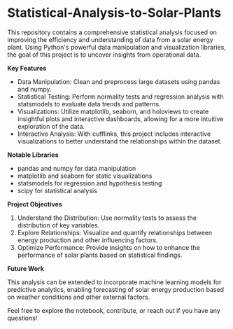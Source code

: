 # Statistical-Analysis-to-Solar-Plants


This repository contains a comprehensive statistical analysis focused on improving the efficiency and understanding of data from a solar energy plant. Using Python's powerful data manipulation and visualization libraries, the goal of this project is to uncover insights from operational data.

**Key Features**

- Data Manipulation: Clean and preprocess large datasets using pandas and numpy.
- Statistical Testing: Perform normality tests and regression analysis with statsmodels to evaluate data trends and patterns.
- Visualizations: Utilize matplotlib, seaborn, and holoviews to create insightful plots and interactive dashboards, allowing for a more intuitive exploration of the data.
- Interactive Analysis: With cufflinks, this project includes interactive visualizations to better understand the relationships within the dataset.


**Notable Libraries**

- pandas and numpy for data manipulation
- matplotlib and seaborn for static visualizations
- statsmodels for regression and hypothesis testing
- scipy for statistical analysis


**Project Objectives**

1. Understand the Distribution: Use normality tests to assess the distribution of key variables.
2. Explore Relationships: Visualize and quantify relationships between energy production and other influencing factors.
3. Optimize Performance: Provide insights on how to enhance the performance of solar plants based on statistical findings.

**Future Work**

This analysis can be extended to incorporate machine learning models for predictive analytics, enabling forecasting of solar energy production based on weather conditions and other external factors.

Feel free to explore the notebook, contribute, or reach out if you have any questions!
